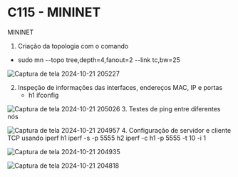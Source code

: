 # C115 - MININET
 MININET
1. Criação da topologia com o comando
 - sudo mn --topo tree,depth=4,fanout=2 --link tc,bw=25

 
![Captura de tela 2024-10-21 205227](https://github.com/user-attachments/assets/22529b61-56a4-41a5-ad08-9723db157285)

2. Inspeção de informações das interfaces, endereços MAC, IP e portas
   - h1 ifconfig


![Captura de tela 2024-10-21 205026](https://github.com/user-attachments/assets/fdc0b57e-90e1-4951-b192-c621c3ff5df9)
3. Testes de ping entre diferentes nós

![Captura de tela 2024-10-21 204957](https://github.com/user-attachments/assets/55284276-d813-4ff4-aa38-3b891bb7a5aa)
4. Configuração de servidor e cliente TCP usando iperf
h1 iperf -s -p 5555
h2 iperf -c h1 -p 5555 -t 10 -i 1

![Captura de tela 2024-10-21 204935](https://github.com/user-attachments/assets/e319b4f0-5e69-439a-bcb5-fb7cce9c0455)

![Captura de tela 2024-10-21 204818](https://github.com/user-attachments/assets/6cc61231-6d82-4054-b0f3-4cd595436a20)


